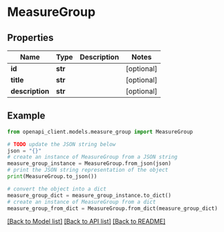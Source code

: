 # MeasureGroup


## Properties

Name | Type | Description | Notes
------------ | ------------- | ------------- | -------------
**id** | **str** |  | [optional] 
**title** | **str** |  | [optional] 
**description** | **str** |  | [optional] 

## Example

```python
from openapi_client.models.measure_group import MeasureGroup

# TODO update the JSON string below
json = "{}"
# create an instance of MeasureGroup from a JSON string
measure_group_instance = MeasureGroup.from_json(json)
# print the JSON string representation of the object
print(MeasureGroup.to_json())

# convert the object into a dict
measure_group_dict = measure_group_instance.to_dict()
# create an instance of MeasureGroup from a dict
measure_group_from_dict = MeasureGroup.from_dict(measure_group_dict)
```
[[Back to Model list]](../README.md#documentation-for-models) [[Back to API list]](../README.md#documentation-for-api-endpoints) [[Back to README]](../README.md)


